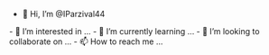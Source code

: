 - 👋 Hi, I’m @IParzival44<!DOCTYPE html>  
 <html lang="en">  
 <head>  
  <title>HTML LOADER</title>  
  <meta charset="utf-8">  
  <meta name="viewport" content="width=device-width, initial-scale=1">  
  <link rel="stylesheet" href="css/style.css">  
 </head>  
 <body onload="myFunction()" style="margin:0;">  
 <div id="loader"></div>  
 <div style=" display:none;" id=" my">  
  <img src="http://ppcdn.500px.org/75319705/1991f76c0c6a91ae1d23eb94ac5c7a9f7e79c480/2048.jpg" width="100%" height="100%"  
 </div>  
 </div>  
 </body>  
 </html>  
- 👀 I’m interested in ...
- 🌱 I’m currently learning ...
- 💞️ I’m looking to collaborate on ...
- 📫 How to reach me ...

<!---
IParzival44/IParzival44 is a ✨ special ✨ repository because its `README.md` (this file) appears on your GitHub profile.
You can click the Preview link to take a look at your changes.
--->
